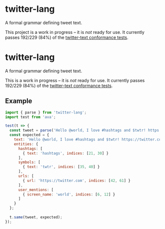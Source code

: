 # twitter-lang

A formal grammar defining tweet text.

This project is a work in progress – it is *not* ready for use. It currently passes 192/229 (84%) of the [twitter-text conformance tests](https://github.com/twitter/twitter-text/tree/master/conformance).

# twitter-lang

A formal grammar defining tweet text.

This is a work in progress – it is *not* ready for use. It currently passes 192/229 (84%) of the [twitter-text conformance tests](https://github.com/twitter/twitter-text/tree/master/conformance).

## Example

```javascript
import { parse } from 'twitter-lang';
import test from 'ava';

test(t => {
  const tweet = parse('Hello @world, I love #hashtags and $twtr! https://twitter.com');
  const expected = {
    text: 'Hello @world, I love #hashtags and $twtr! https://twitter.com',
    entities: {
      hashtags: [
        { text: 'hashtags', indices: [21, 30] }
      ],
      symbols: [
        { text: 'twtr', indices: [35, 40] }
      ],
      urls: [
        { url: 'https://twitter.com', indices: [42, 61] }
      ],
      user_mentions: [
        { screen_name: 'world', indices: [6, 12] }
      ]
    }
  };
  
  t.same(tweet, expected);
});
```
